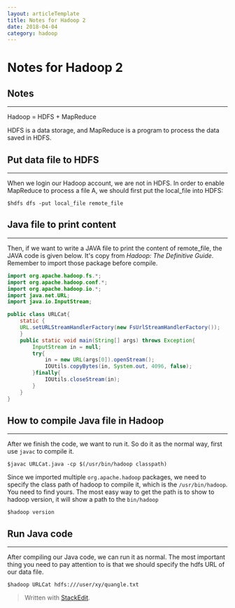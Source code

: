 ```yaml
---
layout: articleTemplate
title: Notes for Hadoop 2
date: 2018-04-04
category: hadoop
---
```



# Notes for Hadoop 2 #

## Notes ##
----------

Hadoop = HDFS  + MapReduce

HDFS is a data storage, and MapReduce is a program to process the data saved in HDFS.

## Put data file to HDFS ##
----------

When we login our Hadoop account, we are not in HDFS. In order to enable MapReduce to process a file A, we should first put the local_file into HDFS: 

``` shell    
$hdfs dfs -put local_file remote_file
```


## Java file to print content ##
----------

Then, if we want to write a JAVA file to print the content of remote_file, the JAVA code is given below. It's copy from *Hadoop: The Definitive Guide*. Remember to import those package before compile.

``` java
import org.apache.hadoop.fs.*;
import org.apache.hadoop.conf.*;
import org.apache.hadoop.io.*;
import java.net.URL;
import java.io.InputStream;

public class URLCat{
	static {
	URL.setURLStreamHandlerFactory(new FsUrlStreamHandlerFactory());
	}
	public static void main(String[] args) throws Exception{
		InputStream in = null;
		try{
			in = new URL(args[0]).openStream();
			IOUtils.copyBytes(in, System.out, 4096, false);
		}finally{
			IOUtils.closeStream(in);
		}
	}
}
```

## How to compile Java file in Hadoop ##
----------

After we finish the code, we want to run it. So do it as the normal way, first use `javac` to compile it.

```shell
$javac URLCat.java -cp $(/usr/bin/hadoop classpath)
```

Since we imported multiple `org.apache.hadoop` packages, we need to specify the class path of hadoop to compile it, which is the `/usr/bin/hadoop`. You need to find yours. The most easy way to get the path is to show to hadoop version, it will show a path to the `bin/hadoop`

```shell
$hadoop version
```

## Run Java code ##
----------

After compiling our Java code, we can run it as normal. The most important thing you need to pay attention to is that we should specify the hdfs URL of our data file.

```shell
$hadoop URLCat hdfs:///user/xy/quangle.txt
```


> Written with [StackEdit](https://stackedit.io/).
